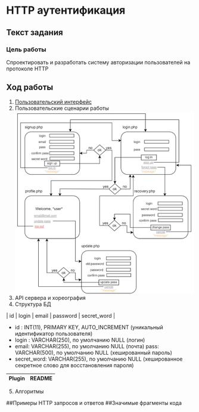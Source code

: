 # HTTP аутентификация

## Текст задания
### Цель работы
Спроектировать и разработать систему авторизации пользователей на протоколе HTTP

## Ход работы
1) [Пользовательский интерфейс](https://www.figma.com/file/hSWGqjHNCLkkSetXraLjx5/IS_lr_1)
2) Пользовательские сценарии работы
![Пользовательские сценарии работы](пользовательские_сценарии.jpg)
3) API сервера и хореография
4) Структура БД

| id | login | email | password | secret_word |

- id : INT(11), PRIMARY KEY, AUTO_INCREMENT
(уникальный идентификатор пользователя)
- login : VARCHAR(250), по умолчанию NULL
(логин)
- email: VARCHAR(255), по умолчанию NULL
(почта)
pass: VARCHAR(500), по умолчанию NULL
(хешированный пароль)
- secret_word: VARCHAR(255), по умолчанию NULL
(хешированное секретное слово для восстановления пароля)

| Plugin | README |
| ------ | ------ |

5) Алгоритмы

##Примеры HTTP запросов и ответов
##Значимые фрагменты кода
